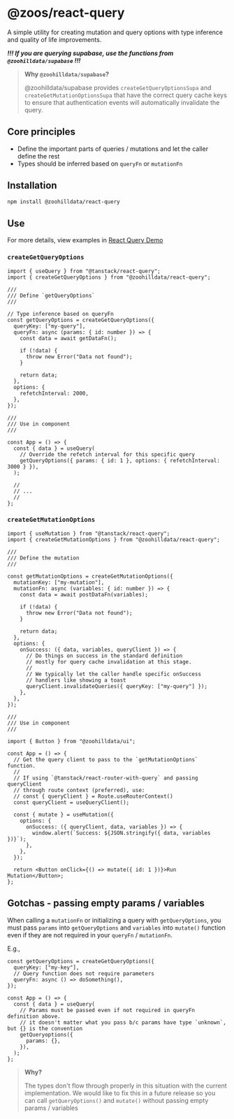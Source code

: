 # @zoos/react-query

A simple utility for creating mutation and query options with type inference and quality of life improvements.

**_!!! If you are querying supabase, use the functions from `@zoohilldata/supabase` !!!_**

> **Why `@zoohilldata/supabase`?**
>
> @zoohilldata/supabase provides `createGetQueryOptionsSupa` and `createGetMutationOptionsSupa` that have the correct query cache keys to ensure that authentication events will automatically invalidate the query.

## Core principles

- Define the important parts of queries / mutations and let the caller define the rest
- Types should be inferred based on `queryFn` or `mutationFn`

## Installation

```bash
npm install @zoohilldata/react-query
```

## Use

For more details, view examples in [React Query Demo](https://github.com/zoohilldata/zoos-turbo/tree/main/apps/demo/src/routes/react-query)

### `createGetQueryOptions`

```tsx
import { useQuery } from "@tanstack/react-query";
import { createGetQueryOptions } from "@zoohilldata/react-query";

///
/// Define `getQueryOptions`
///

// Type inference based on queryFn
const getQueryOptions = createGetQueryOptions({
  queryKey: ["my-query"],
  queryFn: async (params: { id: number }) => {
    const data = await getDataFn();

    if (!data) {
      throw new Error("Data not found");
    }

    return data;
  },
  options: {
    refetchInterval: 2000,
  },
});

///
/// Use in component
///

const App = () => {
  const { data } = useQuery(
    // Override the refetch interval for this specific query
    getQueryOptions({ params: { id: 1 }, options: { refetchInterval: 3000 } }),
  );

  //
  // ...
  //
};
```

### `createGetMutationOptions`

```tsx
import { useMutation } from "@tanstack/react-query";
import { createGetMutationOptions } from "@zoohilldata/react-query";

///
/// Define the mutation
///

const getMutationOptions = createGetMutationOptions({
  mutationKey: ["my-mutation"],
  mutationFn: async (variables: { id: number }) => {
    const data = await postDataFn(variables);

    if (!data) {
      throw new Error("Data not found");
    }

    return data;
  },
  options: {
    onSuccess: ({ data, variables, queryClient }) => {
      // Do things on success in the standard definition
      // mostly for query cache invalidation at this stage.
      //
      // We typically let the caller handle specific onSuccess
      // handlers like showing a toast
      queryClient.invalidateQueries({ queryKey: ["my-query"] });
    },
  },
});

///
/// Use in component
///

import { Button } from "@zoohilldata/ui";

const App = () => {
  // Get the query client to pass to the `getMutationOptions` function.
  //
  // If using `@tanstack/react-router-with-query` and passing queryClient
  // through route context (preferred), use:
  // const { queryClient } = Route.useRouterContext()
  const queryClient = useQueryClient();

  const { mutate } = useMutation({
    options: {
      onSuccess: ({ queryClient, data, variables }) => {
        window.alert(`Success: ${JSON.stringify({ data, variables })}`);
      },
    },
  });

  return <Button onClick={() => mutate({ id: 1 })}>Run Mutation</Button>;
};
```

## Gotchas - passing empty params / variables

When calling a `mutationFn` or initializing a query with `getQueryOptions`, you must pass
`params` into `getQueryOptions` and `variables` into `mutate()` function even if they are
not required in your `queryFn` / `mutationFn`.

E.g.,

```tsx
const getQueryOptions = createGetQueryOptions({
  queryKey: ["my-key"],
  // Query function does not require parameters
  queryFn: async () => doSomething(),
});

const App = () => {
  const { data } = useQuery(
    // Params must be passed even if not required in queryFn definition above.
    // it doesn't matter what you pass b/c params have type `unknown`, but {} is the convention
    getQueryoptions({
      params: {},
    }),
  );
};
```

> **Why?**
>
> The types don't flow through properly in this situation with the current implementation. We would like to fix this in a future release so you can call `getQueryOptions()` and `mutate()` without passing empty params / variables
